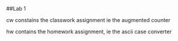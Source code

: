 ##Lab 1

cw constains the classwork assignment ie the augmented counter

hw contains the homework assignment, ie the ascii case converter

